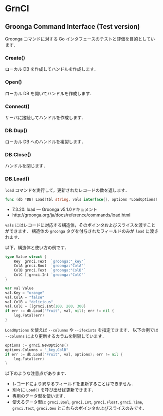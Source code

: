 # GrnCI

## Groonga Command Interface (Test version)

Groonga コマンドに対する Go インタフェースのテストと評価を目的としています．

### Create()

ローカル DB を作成してハンドルを作成します．

### Open()

ローカル DB を開いてハンドルを作成します．

### Connect()

サーバに接続してハンドルを作成します．

### DB.Dup()

ローカル DB へのハンドルを複製します．

### DB.Close()

ハンドルを閉じます．

### DB.Load()

`load` コマンドを実行して，更新されたレコードの数を返します．

```go
func (db *DB) Load(tbl string, vals interface{}, options *LoadOptions) (int, error)
```

- 7.3.20. load — Groonga v5.1.0ドキュメント
 - http://groonga.org/ja/docs/reference/commands/load.html

`vals` にはレコードに対応する構造体，そのポインタおよびスライスを渡すことができます．
構造体の `groonga` タグを付与されたフィールドのみが `load` に渡されます．

以下，構造体と使い方の例です．

```go
type Value struct {
	Key  grnci.Text  `groonga:"_key"`
	ColA grnci.Bool  `groonga:"ColA"`
	ColB grnci.Text  `groonga:"ColB"`
	ColC []grnci.Int `groonga:"ColC"`
}
```

```go
var val Value
val.Key = "orange"
val.ColA = "false"
val.ColB = "delicious"
val.ColC = []grnci.Int{100, 200, 300}
if err := db.Load("Fruit", val, nil); err != nil {
	log.Fatal(err)
}
```

`LoadOptions` を使えば `--columns` や `--ifexists` を指定できます．
以下の例では `--columns` により更新するカラムを制限しています．

```go
options := grnci.NewOptions()
options.Columns = "_key,ColB"
if err := db.Load("Fruit", val, options); err != nil {
	log.Fatal(err)
}
```

以下のような注意点があります．

- レコードにより異なるフィールドを更新することはできません．
 - 別々に `Load()` を呼び出せば更新できます．
- 専用のデータ型を使います．
 - 使えるデータ型は `grnci.Bool`, `grnci.Int`, `grnci.Float`, `grnci.Time`, `grnci.Text`, `grnci.Geo` とこれらのポインタおよびスライスのみです．
